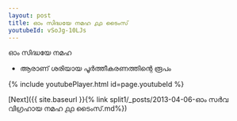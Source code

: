 ```yaml
---
layout: post
title: ഓം സിദ്ധയേ നമഹ ൧൧ ടൈംസ്
youtubeId: vSoJg-10LJs
---
```

 
 
 ഓം സിദ്ധയേ നമഹ 
 
 -  ആരാണ് ശരിയായ പൂർത്തീകരണത്തിന്റെ രൂപം 
 
  
 
  
 
 
 
 
 
 


{% include youtubePlayer.html id=page.youtubeId %}
 
[Next]({{ site.baseurl }}{% link  split1/_posts/2013-04-06-ഓം സർവ വിഗ്രഹായ നമഹ ൧൧ ടൈംസ്.md%})
 
